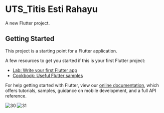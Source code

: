# UTS_Titis Esti Rahayu

A new Flutter project.

## Getting Started

This project is a starting point for a Flutter application.

A few resources to get you started if this is your first Flutter project:

- [Lab: Write your first Flutter app](https://flutter.dev/docs/get-started/codelab)
- [Cookbook: Useful Flutter samples](https://flutter.dev/docs/cookbook)

For help getting started with Flutter, view our
[online documentation](https://flutter.dev/docs), which offers tutorials,
samples, guidance on mobile development, and a full API reference.

![30](https://user-images.githubusercontent.com/96191630/155706787-5ed53f02-e287-40bc-98f3-d4f91c0ccd1f.png)
![31](https://user-images.githubusercontent.com/96191630/155706792-94657fbf-50d7-4297-a767-7ae8fe5ccf3e.png)
